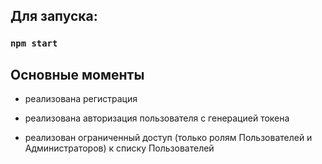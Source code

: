 ## Для запуска:

### `npm start`

## Основные моменты

- реализована регистрация

- реализована авторизация пользователя с генерацией токена

- реализован ограниченный доступ (только ролям Пользователей и Администраторов) к списку Пользователей
